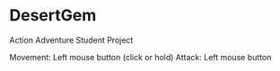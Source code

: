 # DesertGem
Action Adventure Student Project


Movement: Left mouse button (click or hold)
Attack: Left mouse button
